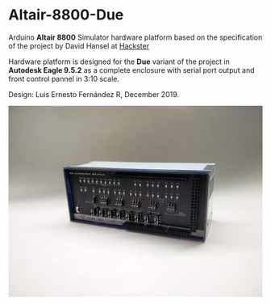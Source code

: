 # Altair-8800-Due
Arduino **Altair 8800** Simulator hardware platform based on the specification of the project by David Hansel at [Hackster](https://www.hackster.io/david-hansel/arduino-altair-8800-simulator-3594a6#schematics)

Hardware platform is designed for the **Due** variant of the project in **Autodesk Eagle 9.5.2** as a complete enclosure with serial port output and front control pannel in 3:10 scale.

Design: Luis Ernesto Fernández R, December 2019.

![Altair 8800](https://github.com/LuisErnie/Altair-8800-Due/blob/master/Front%20View.jpg)
